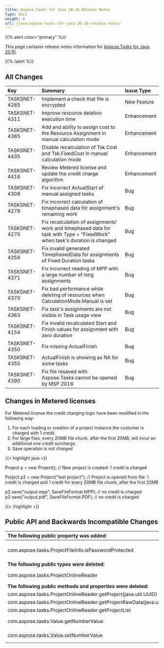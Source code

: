 ```yaml
---
title: Aspose.Tasks for Java 20.10 Release Notes
type: docs
weight: 8
url: /java/aspose-tasks-for-java-20-10-release-notes/
---
```


{{% alert color="primary" %}} 

This page contains release notes information for [Aspose.Tasks for Java 20.10](https://downloads.aspose.com/tasks/java/new-releases/aspose.tasks-for-java-20.10/).

{{% /alert %}} 


## **All Changes**

|**Key**|**Summary**|**Issue Type**|
| :- | :- | :- |
|TASKSNET-4285|Implement a check that file is encrypted | New Feature |
|TASKSNET-4311|Improve resource deletion execution time | Enhancement |
|TASKSNET-4365|Add and ability to assign cost to the Resource Assignment in manual calculation mode | Enhancement |
|TASKSNET-4435|Disable recalculation of Tsk.Cost and Tsk.FixedCost in manual calculation mode | Enhancement |
|TASKSNET-4416|Review Metered license and update the credit charge algorithm | Enhancement |
|TASKSNET-4308|Fix incorrect ActualStart of manual assigned tasks |Bug |
|TASKSNET-4278|Fix incorrect calculation of timephased data for assignment's remaining work | Bug | 
|TASKSNET-4270|Fix recalculation of assignments' work and timephased data for task with Type = "FixedWork" when task's duration is changed | Bug |
|TASKSNET-4256|Fix invalid generated TimephasedData for assignments of Fixed Duration tasks | Bug | 
|TASKSNET-4371|Fix incorrect reading of MPP with a large number of long assignments | Bug |
|TASKSNET-4370|Fix bad performance while deleting of resources when CalculationMode.Manual is set | Bug |
|TASKSNET-4363|Fix task's assignments are not visible in Task usage view | Bug |
|TASKSNET-4154|Fix invalid recalculated Start and Finish values for assignment with zero duration | Bug |
|TASKSNET-4350|Fix missing ActualFinish | Bug |
|TASKSNET-4350|ActualFinish is showing as NA for some tasks | Bug |
|TASKSNET-4390|Fix file resaved with Aspose.Tasks cannot be opened by MSP 2016 | Bug |

## Changes in Metered licenses

For Metered license the credit charging logic have been modified in the following way:

1) For each loading or creation of a project instance the customer is charged with 1 credit.
2) For large files, every 20MB file chunk, after the first 20MB, will incur an additional one credit surcharge.
3) Save operation is not charged

{{< highlight java >}}

Project p = new Project(); // New project is created: 1 credit is charged

Project p2 = new Project("test project"); // Project is opened from file: 1 credit is charged and 1 credit for every 20MB file chunk, after the first 20MB

p2.save("output.mpp", SaveFileFormat.MPP); // no credit is charged
p2.save("output.pdf", SaveFileFormat.PDF); // no credit is charged

{{< /highlight >}}

## **Public API and Backwards Incompatible Changes**

| **The following public property was added:** | **Description** |
| :- | :- |
| com.aspose.tasks.ProjectFileInfo.isPasswordProtected | Gets a value indicating whether a project is password protected. |
| **The following public types were deleted:**|**Description**|
| com.aspose.tasks.ProjectOnlineReader | Replaced by ProjectServerManager type. |
| **The following public methods and properties were deleted:**|**Description**|
| com.aspose.tasks.ProjectOnlineReader.getProject(java.util.UUID) |  |
| com.aspose.tasks.ProjectOnlineReader.getProjectRawData(java.util.UUID) |  |
| com.aspose.tasks.ProjectOnlineReader.getProjectList |  |
| com.aspose.tasks.Value.getNumberValue | Replaced with getNumericValue |
| com.aspose.tasks.Value.setNumberValue | Replaced with setNumericValue(BigDecimal) |